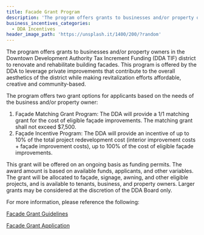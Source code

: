 ```yaml
---
title: Facade Grant Program
description: 'The program offers grants to businesses and/or property owners in the Downtown Development Authority Tax Increment Funding (DDA TIF) district to renovate and rehabilitate building facades.  This program is offered by the DDA to leverage private improvements that contribute to the overall aesthetics of the district while making revitalization efforts affordable, creative and community-based.'
business_incentives_categories:
  - DDA Incentives
header_image_path: 'https://unsplash.it/1400/200/?random'
---
```



The program offers grants to businesses and/or property owners in the Downtown Development Authority Tax Increment Funding (DDA TIF) district to renovate and rehabilitate building facades. This program is offered by the DDA to leverage private improvements that contribute to the overall aesthetics of the district while making revitalization efforts affordable, creative and community-based.

The program offers two grant options for applicants based on the needs of the business and/or property owner:

1. Fa&ccedil;ade Matching Grant Program: The DDA will provide a 1/1 matching grant for the cost of eligible fa&ccedil;ade improvements. The matching grant shall not exceed $7,500.
2. Fa&ccedil;ade Incentive Program: The DDA will provide an incentive of up to 10% of the total project redevelopment cost (interior improvement costs + fa&ccedil;ade improvement costs), up to 100% of the cost of eligible fa&ccedil;ade improvements.


This grant will be offered on an ongoing basis as funding permits. The award amount is based on available funds, applicants, and other variables. The grant will be allocated to fa&ccedil;ade, signage, awning, and other eligible projects, and is available to tenants, business, and property owners. Larger grants may be considered at the discretion of the DDA Board only.

For more information, please reference the following:

[Facade Grant Guidelines](http://www.greeleydowntown.com/sites/default/files/docs/facadegrantguidelines_1.pdf)

[Facade Grant Application](http://www.greeleydowntown.com/sites/default/files/docs/facadegrantapplication_0.pdf)
